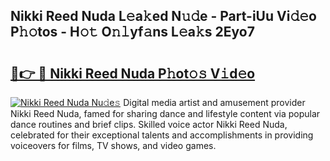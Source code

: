 ## Nikki Reed Nuda L𝚎a𝚔ed N𝚞𝚍e - Part-iUu Vi𝚍𝚎o P𝚑𝚘tos - H𝚘𝚝 O𝚗𝚕yf𝚊ns L𝚎a𝚔s 2Eyo7

# <h2><a href="http://kfcf67j.oniu.top/?m=Nikki+Reed+Nuda">🔗👉 🔴 Nikki Reed Nuda P𝚑ot𝚘𝚜 V𝚒d𝚎o</a></h2>

[![Nikki Reed Nuda Nu𝚍e𝚜](https://i.imgur.com/0qMVB7G.gif)](http://kfcf67j.oniu.top/?m=Nikki+Reed+Nuda)
Digital media artist and amusement provider Nikki Reed Nuda, famed for sharing dance and lifestyle content via popular dance routines and brief clips. Skilled voice actor Nikki Reed Nuda, celebrated for their exceptional talents and accomplishments in providing voiceovers for films, TV shows, and video games.  
